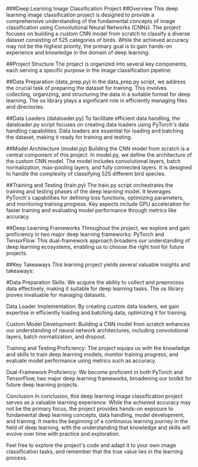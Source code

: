 ###Deep Learning Image Classification Project
##Overview
This deep learning image classification project is designed to provide a comprehensive understanding of the fundamental concepts of image classification using Convolutional Neural Networks (CNNs). The project focuses on building a custom CNN model from scratch to classify a diverse dataset consisting of 525 categories of birds. While the achieved accuracy may not be the highest priority, the primary goal is to gain hands-on experience and knowledge in the domain of deep learning.

##Project Structure
The project is organized into several key components, each serving a specific purpose in the image classification pipeline:

##Data Preparation (data_prep.py)
In the data_prep.py script, we address the crucial task of preparing the dataset for training. This involves collecting, organizing, and structuring the data in a suitable format for deep learning. The os library plays a significant role in efficiently managing files and directories.

##Data Loaders (dataloader.py)
To facilitate efficient data handling, the dataloader.py script focuses on creating data loaders using PyTorch's data handling capabilities. Data loaders are essential for loading and batching the dataset, making it ready for training and testing.

##Model Architecture (model.py)
Building the CNN model from scratch is a central component of this project. In model.py, we define the architecture of the custom CNN model. The model includes convolutional layers, batch normalization, max-pooling layers, and fully connected layers. It is designed to handle the complexity of classifying 525 different bird species.

##Training and Testing (train.py)
The train.py script orchestrates the training and testing phases of the deep learning model. It leverages PyTorch's capabilities for defining loss functions, optimizing parameters, and monitoring training progress. Key aspects include GPU acceleration for faster training and evaluating model performance through metrics like accuracy.

##Deep Learning Frameworks
Throughout the project, we explore and gain proficiency in two major deep learning frameworks: PyTorch and TensorFlow. This dual-framework approach broadens our understanding of deep learning ecosystems, enabling us to choose the right tool for future projects.

##Key Takeaways
This learning project yields several valuable insights and takeaways:

#Data Preparation Skills: We acquire the ability to collect and preprocess data effectively, making it suitable for deep learning tasks. The os library proves invaluable for managing datasets.

Data Loader Implementation: By creating custom data loaders, we gain expertise in efficiently loading and batching data, optimizing it for training.

Custom Model Development: Building a CNN model from scratch enhances our understanding of neural network architectures, including convolutional layers, batch normalization, and dropout.

Training and Testing Proficiency: The project equips us with the knowledge and skills to train deep learning models, monitor training progress, and evaluate model performance using metrics such as accuracy.

Dual-Framework Proficiency: We become proficient in both PyTorch and TensorFlow, two major deep learning frameworks, broadening our toolkit for future deep learning projects.

Conclusion
In conclusion, this deep learning image classification project serves as a valuable learning experience. While the achieved accuracy may not be the primary focus, the project provides hands-on exposure to fundamental deep learning concepts, data handling, model development, and training. It marks the beginning of a continuous learning journey in the field of deep learning, with the understanding that knowledge and skills will evolve over time with practice and exploration.

Feel free to explore the project's code and adapt it to your own image classification tasks, and remember that the true value lies in the learning process.
